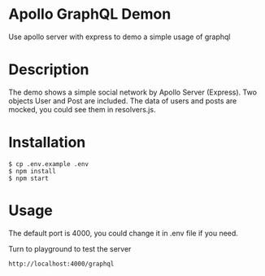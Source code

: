 # Apollo GraphQL Demon
Use apollo server with express to demo a simple usage of graphql

# Description
The demo shows a simple social network by Apollo Server (Express). 
Two objects User and Post are included. 
The data of users and posts are mocked, you could see them in resolvers.js.

# Installation 

```
$ cp .env.example .env
$ npm install
$ npm start
```

# Usage

The default port is 4000, you could change it in .env file if you need.

Turn to playground to test the server

```
http://localhost:4000/graphql
```

